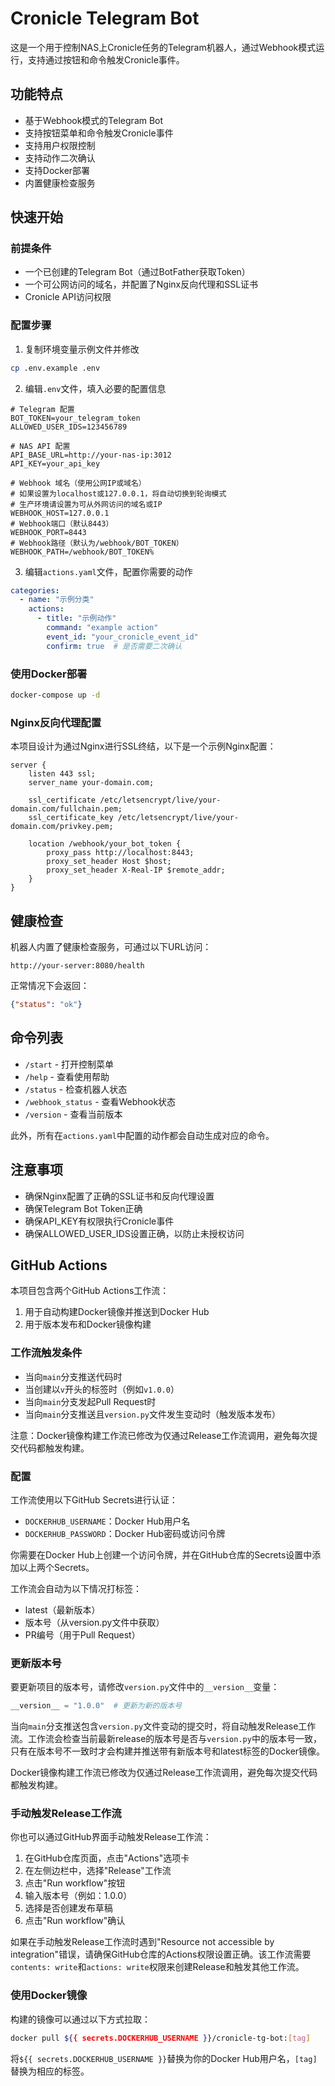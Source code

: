 # Cronicle Telegram Bot

这是一个用于控制NAS上Cronicle任务的Telegram机器人，通过Webhook模式运行，支持通过按钮和命令触发Cronicle事件。

## 功能特点

- 基于Webhook模式的Telegram Bot
- 支持按钮菜单和命令触发Cronicle事件
- 支持用户权限控制
- 支持动作二次确认
- 支持Docker部署
- 内置健康检查服务

## 快速开始

### 前提条件

- 一个已创建的Telegram Bot（通过BotFather获取Token）
- 一个可公网访问的域名，并配置了Nginx反向代理和SSL证书
- Cronicle API访问权限

### 配置步骤

1. 复制环境变量示例文件并修改

```bash
cp .env.example .env
```

2. 编辑`.env`文件，填入必要的配置信息

```
# Telegram 配置
BOT_TOKEN=your_telegram_token
ALLOWED_USER_IDS=123456789

# NAS API 配置
API_BASE_URL=http://your-nas-ip:3012
API_KEY=your_api_key

# Webhook 域名（使用公网IP或域名）
# 如果设置为localhost或127.0.0.1，将自动切换到轮询模式
# 生产环境请设置为可从外网访问的域名或IP
WEBHOOK_HOST=127.0.0.1
# Webhook端口（默认8443）
WEBHOOK_PORT=8443
# Webhook路径（默认为/webhook/BOT_TOKEN）
WEBHOOK_PATH=/webhook/BOT_TOKEN%
```

3. 编辑`actions.yaml`文件，配置你需要的动作

```yaml
categories:
  - name: "示例分类"
    actions:
      - title: "示例动作"
        command: "example action"
        event_id: "your_cronicle_event_id"
        confirm: true  # 是否需要二次确认
```

### 使用Docker部署

```bash
docker-compose up -d
```

### Nginx反向代理配置

本项目设计为通过Nginx进行SSL终结，以下是一个示例Nginx配置：

```nginx
server {
    listen 443 ssl;
    server_name your-domain.com;
    
    ssl_certificate /etc/letsencrypt/live/your-domain.com/fullchain.pem;
    ssl_certificate_key /etc/letsencrypt/live/your-domain.com/privkey.pem;
    
    location /webhook/your_bot_token {
        proxy_pass http://localhost:8443;
        proxy_set_header Host $host;
        proxy_set_header X-Real-IP $remote_addr;
    }
}
```

## 健康检查

机器人内置了健康检查服务，可通过以下URL访问：

```
http://your-server:8080/health
```

正常情况下会返回：

```json
{"status": "ok"}
```

## 命令列表

- `/start` - 打开控制菜单
- `/help` - 查看使用帮助
- `/status` - 检查机器人状态
- `/webhook_status` - 查看Webhook状态
- `/version` - 查看当前版本

此外，所有在`actions.yaml`中配置的动作都会自动生成对应的命令。

## 注意事项

- 确保Nginx配置了正确的SSL证书和反向代理设置
- 确保Telegram Bot Token正确
- 确保API_KEY有权限执行Cronicle事件
- 确保ALLOWED_USER_IDS设置正确，以防止未授权访问

## GitHub Actions

本项目包含两个GitHub Actions工作流：

1. 用于自动构建Docker镜像并推送到Docker Hub
2. 用于版本发布和Docker镜像构建

### 工作流触发条件

- 当向`main`分支推送代码时
- 当创建以`v`开头的标签时（例如`v1.0.0`）
- 当向`main`分支发起Pull Request时
- 当向`main`分支推送且`version.py`文件发生变动时（触发版本发布）

注意：Docker镜像构建工作流已修改为仅通过Release工作流调用，避免每次提交代码都触发构建。

### 配置

工作流使用以下GitHub Secrets进行认证：

- `DOCKERHUB_USERNAME`：Docker Hub用户名
- `DOCKERHUB_PASSWORD`：Docker Hub密码或访问令牌

你需要在Docker Hub上创建一个访问令牌，并在GitHub仓库的Secrets设置中添加以上两个Secrets。

工作流会自动为以下情况打标签：

- latest（最新版本）
- 版本号（从version.py文件中获取）
- PR编号（用于Pull Request）

### 更新版本号

要更新项目的版本号，请修改`version.py`文件中的`__version__`变量：

```python
__version__ = "1.0.0"  # 更新为新的版本号
```

当向`main`分支推送包含`version.py`文件变动的提交时，将自动触发Release工作流。工作流会检查当前最新release的版本号是否与`version.py`中的版本号一致，只有在版本号不一致时才会构建并推送带有新版本号和latest标签的Docker镜像。

Docker镜像构建工作流已修改为仅通过Release工作流调用，避免每次提交代码都触发构建。

### 手动触发Release工作流

你也可以通过GitHub界面手动触发Release工作流：

1. 在GitHub仓库页面，点击"Actions"选项卡
2. 在左侧边栏中，选择"Release"工作流
3. 点击"Run workflow"按钮
4. 输入版本号（例如：1.0.0）
5. 选择是否创建发布草稿
6. 点击"Run workflow"确认

如果在手动触发Release工作流时遇到"Resource not accessible by integration"错误，请确保GitHub仓库的Actions权限设置正确。该工作流需要`contents: write`和`actions: write`权限来创建Release和触发其他工作流。

### 使用Docker镜像

构建的镜像可以通过以下方式拉取：

```bash
docker pull ${{ secrets.DOCKERHUB_USERNAME }}/cronicle-tg-bot:[tag]
```

将`${{ secrets.DOCKERHUB_USERNAME }}`替换为你的Docker Hub用户名，`[tag]`替换为相应的标签。
